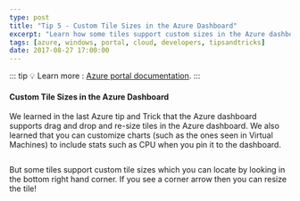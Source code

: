 ```yaml
---
type: post
title: "Tip 5 - Custom Tile Sizes in the Azure Dashboard"
excerpt: "Learn how some tiles support custom sizes in the Azure dashboard"
tags: [azure, windows, portal, cloud, developers, tipsandtricks]
date: 2017-08-27 17:00:00
---
```


::: tip
:bulb: Learn more : [Azure portal documentation](https://docs.microsoft.com/azure/azure-portal?WT.mc_id=docs-azuredevtips-micrum).
:::

#### Custom Tile Sizes in the Azure Dashboard

We learned in the last Azure tip and Trick that the Azure dashboard supports drag and drop and re-size tiles in the Azure dashboard. We also learned that you can customize charts (such as the ones seen in Virtual Machines) to include stats such as CPU when you pin it to the dashboard.  

<img :src="$withBase('/files/azuretip4.gif')">

But some tiles support custom tile sizes which you can locate by looking in the bottom right hand corner. If you see a corner arrow then you can resize the tile! 

<img :src="$withBase('/files/azuretip5.gif')">
